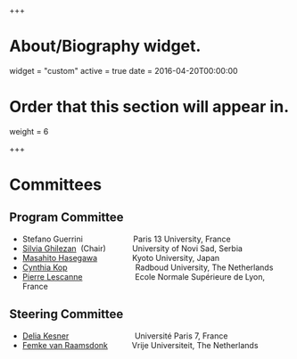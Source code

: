 +++
# About/Biography widget.
widget = "custom"
active = true
date = 2016-04-20T00:00:00

# Order that this section will appear in.
weight = 6

+++

# Committees
## Program Committee
- Stefano Guerrini &nbsp;&nbsp; &nbsp; &nbsp; &nbsp; &nbsp; &nbsp; &nbsp; &nbsp; &nbsp; &nbsp;&nbsp; Paris 13 University, France
- [Silvia Ghilezan]&nbsp; (Chair) &nbsp;&nbsp; &nbsp; &nbsp; &nbsp; &nbsp;  University of Novi Sad, Serbia
- [Masahito Hasegawa] &nbsp;&nbsp; &nbsp; &nbsp; &nbsp; &nbsp; &nbsp;&nbsp;&nbsp; Kyoto University, Japan
- [Cynthia Kop] &nbsp;&nbsp; &nbsp; &nbsp; &nbsp; &nbsp; &nbsp;&nbsp;&nbsp; &nbsp; &nbsp; &nbsp;&nbsp; &nbsp; &nbsp;&nbsp; &nbsp;&nbsp; Radboud University, The Netherlands
- [Pierre Lescanne] &nbsp; &nbsp; &nbsp;&nbsp; &nbsp; &nbsp;&nbsp; &nbsp; &nbsp; &nbsp;&nbsp; &nbsp; &nbsp;&nbsp;Ecole Normale Supérieure de Lyon, France

## Steering Committee
- [Delia Kesner] &nbsp;&nbsp; &nbsp; &nbsp; &nbsp; &nbsp; &nbsp; &nbsp; &nbsp; &nbsp; &nbsp; &nbsp; &nbsp; &nbsp; &nbsp;
Université Paris 7, France
- [Femke van Raamsdonk] &nbsp;&nbsp; &nbsp; &nbsp; &nbsp;&nbsp; Vrije Universiteit, The Netherlands
<!-- - <pre>da  fdfsddff   da</pre> -->
[Silvia Ghilezan]:http://imft.ftn.uns.ac.rs/~silvia/Main
[Delia Kesner]:https://www.irif.fr/~kesner/
[Femke van Raamsdonk]:https://www.cs.vu.nl/~femke/
[Masahito Hasegawa]:http://www.kurims.kyoto-u.ac.jp/~hassei/
[Pierre Lescanne]:https://perso.ens-lyon.fr/pierre.lescanne/
[Cynthia Kop]:https://www.cs.ru.nl/~cynthiakop/index_en.html
<!-- na svakom imenu da bude link -->
